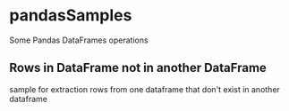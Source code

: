 # pandasSamples

Some Pandas DataFrames operations


## Rows in DataFrame not in another DataFrame
  sample for extraction rows from one dataframe that don't exist in another dataframe
  
